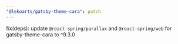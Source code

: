 ```yaml
---
"@lekoarts/gatsby-theme-cara": patch
---
```


fix(deps): update `@react-spring/parallax` and `@react-spring/web` for gatsby-theme-cara to ^9.3.0
